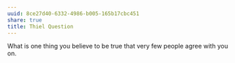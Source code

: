 ```yaml
---
uuid: 8ce27d40-6332-4986-b005-165b17cbc451
share: true
title: Thiel Question
---
```

What is one thing you believe to be true that very few people agree with you on.